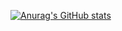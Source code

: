 [![Anurag's GitHub stats](https://github-readme-stats.vercel.app/api?username=notrichardpeng&count_private=true&show_icons=true&theme=great-gatsby)](https://github.com/anuraghazra/github-readme-stats)

<!--
**notrichardpeng/notrichardpeng** is a ✨ _special_ ✨ repository because its `README.md` (this file) appears on your GitHub profile.

Here are some ideas to get you started:

- 🔭 I’m currently working on ...
- 🌱 I’m currently learning ...
- 👯 I’m looking to collaborate on ...
- 🤔 I’m looking for help with ...
- 💬 Ask me about ...
- 📫 How to reach me: ...
- 😄 Pronouns: ...
- ⚡ Fun fact: ...
-->
